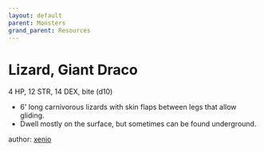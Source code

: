 ```yaml
---
layout: default
parent: Monsters
grand_parent: Resources
---
```


# Lizard, Giant Draco
4 HP, 12 STR, 14 DEX, bite (d10)
- 6' long carnivorous lizards with skin flaps between legs that allow gliding.
- Dwell mostly on the surface, but sometimes can be found underground.

author: [xenio](https://xenioinabottle.blogspot.com)

